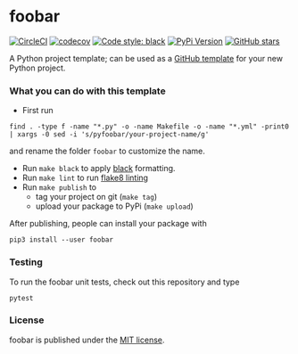 # foobar

[![CircleCI](https://img.shields.io/circleci/project/github/nschloe/foobar/master.svg)](https://circleci.com/gh/nschloe/foobar/tree/master)
[![codecov](https://img.shields.io/codecov/c/github/nschloe/foobar.svg)](https://codecov.io/gh/nschloe/foobar)
[![Code style: black](https://img.shields.io/badge/code%20style-black-000000.svg)](https://github.com/ambv/black)
[![PyPi Version](https://img.shields.io/pypi/v/foobar.svg)](https://pypi.org/project/foobar)
[![GitHub stars](https://img.shields.io/github/stars/nschloe/foobar.svg?logo=github&label=Stars&logoColor=white)](https://github.com/nschloe/foobar)

A Python project template; can be used as a [GitHub
template](https://github.blog/2019-06-06-generate-new-repositories-with-repository-templates/) for your new Python project.

### What you can do with this template

* First run
```
find . -type f -name "*.py" -o -name Makefile -o -name "*.yml" -print0 | xargs -0 sed -i 's/pyfoobar/your-project-name/g'
```
and rename the folder `foobar` to customize the name.

* Run `make black` to apply [black](https://github.com/python/black) formatting.
* Run `make lint` to run [flake8 linting](http://flake8.pycqa.org/en/latest/)
* Run `make publish` to
   - tag your project on git (`make tag`)
   - upload your package to PyPi (`make upload`)

After publishing, people can install your package with
```
pip3 install --user foobar
```

### Testing

To run the foobar unit tests, check out this repository and type
```
pytest
```

### License

foobar is published under the [MIT license](https://en.wikipedia.org/wiki/MIT_License).
